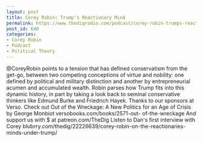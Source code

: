 ```yaml
---
layout: post
title: Corey Robin: Trump's Reactionary Mind
permalink: https://www.thedigradio.com/podcast/corey-robin-trumps-reactionary-mind/index.html
post_id: 640
categories: 
- Corey Robin
- Podcast
- Political Theory
---
```


@CoreyRobin points to a tension that has defined conservatism from the  get-go, between two competing conceptions of virtue and nobility: one  defined by political and military distinction and another by  entrepreneurial  acumen and accumulated wealth. Robin parses how Trump  fits into this dynamic history, in part by taking a look back to seminal  conservative thinkers like Edmund Burke and Friedrich Hayek. Thanks to  our sponsors at Verso. Check out Out of the Wreckage: A New Politics for  an Age of Crisis by George Monbiot versobooks.com/books/2571-out-
of-the-wreckage And support us with $ at patreon.com/TheDig Listen to Dan's first interview with Corey blubrry.com/thedig/22226639/corey-robin-on-the-reactionaries-minds-under-trump/